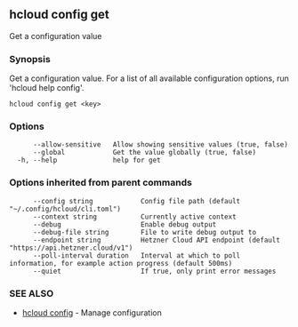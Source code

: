 ## hcloud config get

Get a configuration value

### Synopsis

Get a configuration value. For a list of all available configuration options, run 'hcloud help config'.

```
hcloud config get <key>
```

### Options

```
      --allow-sensitive   Allow showing sensitive values (true, false)
      --global            Get the value globally (true, false)
  -h, --help              help for get
```

### Options inherited from parent commands

```
      --config string            Config file path (default "~/.config/hcloud/cli.toml")
      --context string           Currently active context
      --debug                    Enable debug output
      --debug-file string        File to write debug output to
      --endpoint string          Hetzner Cloud API endpoint (default "https://api.hetzner.cloud/v1")
      --poll-interval duration   Interval at which to poll information, for example action progress (default 500ms)
      --quiet                    If true, only print error messages
```

### SEE ALSO

* [hcloud config](hcloud_config.md)	 - Manage configuration
